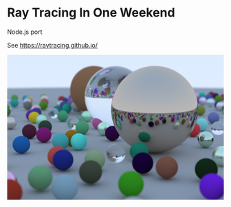 
# Ray Tracing In One Weekend

Node.js port

See https://raytracing.github.io/

![](./outputs/13.1.png)
